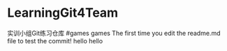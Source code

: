 # LearningGit4Team
实训小组Git练习仓库
#games
games
The first time you edit the readme.md file to test the commit!
hello hello
